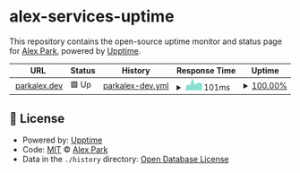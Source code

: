 # alex-services-uptime

This repository contains the open-source uptime monitor and status page for [Alex Park](https://parkalex.dev/), powered by [Upptime](https://github.com/upptime/upptime).

<!--start: status pages-->
<!-- This summary is generated by Upptime (https://github.com/upptime/upptime) -->
<!-- Do not edit this manually, your changes will be overwritten -->
<!-- prettier-ignore -->
| URL | Status | History | Response Time | Uptime |
| --- | ------ | ------- | ------------- | ------ |
| <img alt="" src="https://icons.duckduckgo.com/ip3/parkalex.dev.ico" height="13"> [parkalex.dev](https://parkalex.dev) | 🟩 Up | [parkalex-dev.yml](https://github.com/alx-alexpark/alex-services-uptime/commits/HEAD/history/parkalex-dev.yml) | <details><summary><img alt="Response time graph" src="./graphs/parkalex-dev/response-time-week.png" height="20"> 101ms</summary><br><a href="https://status.parkalex.dev/history/parkalex-dev"><img alt="Response time 143" src="https://img.shields.io/endpoint?url=https%3A%2F%2Fraw.githubusercontent.com%2Falx-alexpark%2Falex-services-uptime%2FHEAD%2Fapi%2Fparkalex-dev%2Fresponse-time.json"></a><br><a href="https://status.parkalex.dev/history/parkalex-dev"><img alt="24-hour response time 99" src="https://img.shields.io/endpoint?url=https%3A%2F%2Fraw.githubusercontent.com%2Falx-alexpark%2Falex-services-uptime%2FHEAD%2Fapi%2Fparkalex-dev%2Fresponse-time-day.json"></a><br><a href="https://status.parkalex.dev/history/parkalex-dev"><img alt="7-day response time 101" src="https://img.shields.io/endpoint?url=https%3A%2F%2Fraw.githubusercontent.com%2Falx-alexpark%2Falex-services-uptime%2FHEAD%2Fapi%2Fparkalex-dev%2Fresponse-time-week.json"></a><br><a href="https://status.parkalex.dev/history/parkalex-dev"><img alt="30-day response time 167" src="https://img.shields.io/endpoint?url=https%3A%2F%2Fraw.githubusercontent.com%2Falx-alexpark%2Falex-services-uptime%2FHEAD%2Fapi%2Fparkalex-dev%2Fresponse-time-month.json"></a><br><a href="https://status.parkalex.dev/history/parkalex-dev"><img alt="1-year response time 143" src="https://img.shields.io/endpoint?url=https%3A%2F%2Fraw.githubusercontent.com%2Falx-alexpark%2Falex-services-uptime%2FHEAD%2Fapi%2Fparkalex-dev%2Fresponse-time-year.json"></a></details> | <details><summary><a href="https://status.parkalex.dev/history/parkalex-dev">100.00%</a></summary><a href="https://status.parkalex.dev/history/parkalex-dev"><img alt="All-time uptime 100.00%" src="https://img.shields.io/endpoint?url=https%3A%2F%2Fraw.githubusercontent.com%2Falx-alexpark%2Falex-services-uptime%2FHEAD%2Fapi%2Fparkalex-dev%2Fuptime.json"></a><br><a href="https://status.parkalex.dev/history/parkalex-dev"><img alt="24-hour uptime 100.00%" src="https://img.shields.io/endpoint?url=https%3A%2F%2Fraw.githubusercontent.com%2Falx-alexpark%2Falex-services-uptime%2FHEAD%2Fapi%2Fparkalex-dev%2Fuptime-day.json"></a><br><a href="https://status.parkalex.dev/history/parkalex-dev"><img alt="7-day uptime 100.00%" src="https://img.shields.io/endpoint?url=https%3A%2F%2Fraw.githubusercontent.com%2Falx-alexpark%2Falex-services-uptime%2FHEAD%2Fapi%2Fparkalex-dev%2Fuptime-week.json"></a><br><a href="https://status.parkalex.dev/history/parkalex-dev"><img alt="30-day uptime 100.00%" src="https://img.shields.io/endpoint?url=https%3A%2F%2Fraw.githubusercontent.com%2Falx-alexpark%2Falex-services-uptime%2FHEAD%2Fapi%2Fparkalex-dev%2Fuptime-month.json"></a><br><a href="https://status.parkalex.dev/history/parkalex-dev"><img alt="1-year uptime 100.00%" src="https://img.shields.io/endpoint?url=https%3A%2F%2Fraw.githubusercontent.com%2Falx-alexpark%2Falex-services-uptime%2FHEAD%2Fapi%2Fparkalex-dev%2Fuptime-year.json"></a></details>

<!--end: status pages-->

## 📄 License

- Powered by: [Upptime](https://github.com/upptime/upptime)
- Code: [MIT](./LICENSE) © [Alex Park](https://parkalex.dev/)
- Data in the `./history` directory: [Open Database License](https://opendatacommons.org/licenses/odbl/1-0/)

